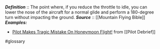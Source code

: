 ***Definition***    :: The point where, if you reduce the throttle to idle, you can lower the nose of the aircraft for a normal glide and perform a 180-degree turn without impacting the ground.
***Source***         :: [[Mountain Flying Bible]]
***Examples:***
- [Pilot Makes Tragic Mistake On Honeymoon Flight!](https://www.youtube.com/watch?v=EbRqORwifvc) from [[Pilot Debrief]]

#glossary